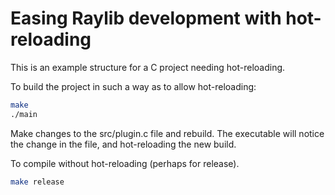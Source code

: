 # Easing Raylib development with hot-reloading

This is an example structure for a C project needing 
 hot-reloading.

 To build the project in such a way as to allow hot-reloading:
 
 ```sh
make
./main
```

Make changes to the src/plugin.c file and rebuild.  The executable will notice the change in the file, and hot-reloading the new build.

To compile without hot-reloading (perhaps for release).

```sh
make release
```
